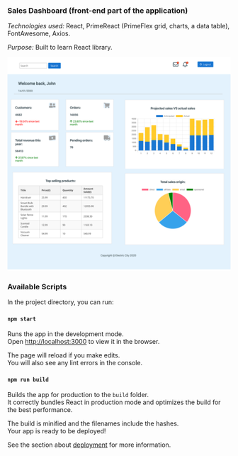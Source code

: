 ### Sales Dashboard (front-end part of the application)

*Technologies used:* React, PrimeReact (PrimeFlex grid, charts, a data table), FontAwesome, Axios.

*Purpose:* Built to learn React library.

![Sales Dashboard](https://github.com/mbrookeswebdev/sales-dashboard/blob/master/sales-dashboard.png)


### Available Scripts

In the project directory, you can run:

#### `npm start`

Runs the app in the development mode.<br />
Open [http://localhost:3000](http://localhost:3000) to view it in the browser.

The page will reload if you make edits.<br />
You will also see any lint errors in the console.

#### `npm run build`

Builds the app for production to the `build` folder.<br />
It correctly bundles React in production mode and optimizes the build for the best performance.

The build is minified and the filenames include the hashes.<br />
Your app is ready to be deployed!

See the section about [deployment](https://facebook.github.io/create-react-app/docs/deployment) for more information.
